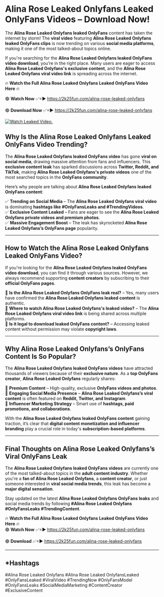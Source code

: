 # Alina Rose Leaked Onlyfans Leaked OnlyFans Videos – Download Now!

The **Alina Rose Leaked Onlyfans leaked OnlyFans** content has taken the internet by storm! The **viral video** featuring **Alina Rose Leaked Onlyfans leaked OnlyFans clips** is now trending on various **social media platforms**, making it one of the most talked-about topics online.  

If you're searching for the **Alina Rose Leaked Onlyfans leaked OnlyFans video download**, you’re in the right place. Many users are eager to access **Alina Rose Leaked Onlyfans's exclusive content**, and the **Alina Rose Leaked Onlyfans viral video link** is spreading across the internet.  

🔥 **Watch the Full Alina Rose Leaked Onlyfans Leaked OnlyFans Video Here** 🔥  

🟢 **Watch Now** ✅=► https://2k25fun.com/alina-rose-leaked-onlyfans

🟢 **Download Now** ✅=► https://2k25fun.com/alina-rose-leaked-onlyfans

[![Watch Leaked Video.](https://miro.medium.com/v2/resize:fit:828/format:webp/1*cilzJN44JGOrTw9NJCrNHA.gif "Watch Leaked Video")](https://2k25fun.com/alina-rose-leaked-onlyfans)

## **Why Is the Alina Rose Leaked Onlyfans Leaked OnlyFans Video Trending?**  

The **Alina Rose Leaked Onlyfans leaked OnlyFans video** has gone **viral on social media**, drawing massive attention from fans and influencers. This **exclusive content leak** has sparked discussions across **Twitter, Reddit, and TikTok**, making **Alina Rose Leaked Onlyfans's private videos** one of the most searched topics in the **OnlyFans community**.  

Here’s why people are talking about **Alina Rose Leaked Onlyfans leaked OnlyFans content**:  

✅ **Trending on Social Media** – The **Alina Rose Leaked Onlyfans viral video** is dominating **hashtags like #OnlyFansLeaks and #TrendingVideos**.  
✅ **Exclusive Content Leaked** – Fans are eager to see the **Alina Rose Leaked Onlyfans private videos and premium photos**.  
✅ **Massive Engagement Boost** – The leak has skyrocketed **Alina Rose Leaked Onlyfans’s OnlyFans page** popularity.  

---

## **How to Watch the Alina Rose Leaked Onlyfans Leaked OnlyFans Video?**  

If you're looking for the **Alina Rose Leaked Onlyfans leaked OnlyFans video download**, you can find it through various sources. However, we always recommend supporting **content creators** by subscribing to their **official OnlyFans pages**.  

🔹 **Is the Alina Rose Leaked Onlyfans OnlyFans leak real?** – Yes, many users have confirmed the **Alina Rose Leaked Onlyfans leaked content** is authentic.  
🔹 **Where to watch Alina Rose Leaked Onlyfans's leaked video?** – The **Alina Rose Leaked Onlyfans viral video link** is being shared across multiple platforms.  
🔹 **Is it legal to download leaked OnlyFans content?** – Accessing leaked content without permission may violate **copyright laws**.  

---

## **Why Alina Rose Leaked Onlyfans’s OnlyFans Content Is So Popular?**  

The **Alina Rose Leaked Onlyfans leaked OnlyFans videos** have attracted thousands of viewers because of their **exclusive nature**. As a **top OnlyFans creator**, **Alina Rose Leaked Onlyfans** regularly shares:  

📌 **Premium Content** – High-quality, exclusive **OnlyFans videos and photos**.  
📌 **Engaging Social Media Presence** – **Alina Rose Leaked Onlyfans’s viral content** is often featured on **Reddit, Twitter, and Instagram**.  
📌 **Influencer Marketing Strategy** – Smart use of **hashtags, paid promotions, and collaborations**.  

With the **Alina Rose Leaked Onlyfans leaked OnlyFans content** gaining traction, it’s clear that **digital content monetization and influencer branding** play a crucial role in today's **subscription-based platforms**.  

---

## **Final Thoughts on Alina Rose Leaked Onlyfans’s Viral OnlyFans Leak**  

The **Alina Rose Leaked Onlyfans leaked OnlyFans videos** are currently one of the most talked-about topics in the **adult content industry**. Whether you're a **fan of Alina Rose Leaked Onlyfans**, a **content creator**, or just someone interested in **viral social media trends**, this leak has become a **major digital sensation**.  

Stay updated on the latest **Alina Rose Leaked Onlyfans OnlyFans leaks** and social media trends by following **#Alina Rose Leaked Onlyfans #OnlyFansLeaks #TrendingContent**.  

🔥 **Watch the Full Alina Rose Leaked Onlyfans Leaked OnlyFans Video Here** 🔥  
🟢 **Watch Now** ✅=► https://2k25fun.com/alina-rose-leaked-onlyfans

🟢 **Download** ✅=► https://2k25fun.com/alina-rose-leaked-onlyfans

---

## *Hashtags
#Alina Rose Leaked Onlyfans #Alina Rose Leaked OnlyfansLeaked #OnlyFansLeaked #ViralVideo #TrendingNow #OnlyFansModel #OnlyFansLeaks #SocialMediaMarketing #ContentCreator #ExclusiveContent  